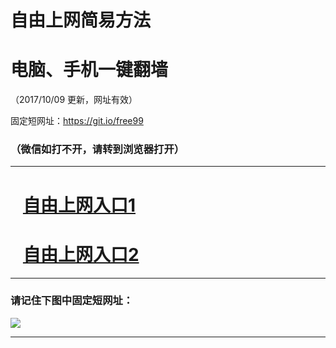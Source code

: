 ﻿# 自由上网简易方法

# 电脑、手机一键翻墙

（2017/10/09 更新，网址有效）

固定短网址：https://git.io/free99

### （微信如打不开，请转到浏览器打开）


***





# &nbsp;&nbsp; <a href="http://ft39607318.fwq-tz-1001.info/fwqtz01.html?t=100900115368 " target="_blank">自由上网入口1</a>
# &nbsp;&nbsp; <a href="http://ft2490223380.fwq-tz-1002.info/fwqtz02.html?t=1009001623 " target="_blank">自由上网入口2</a>
***

### 请记住下图中固定短网址：

<img src="https://s3-us-west-2.amazonaws.com/fwq-1001/yjfq-20170905okok.png" /> 


***


